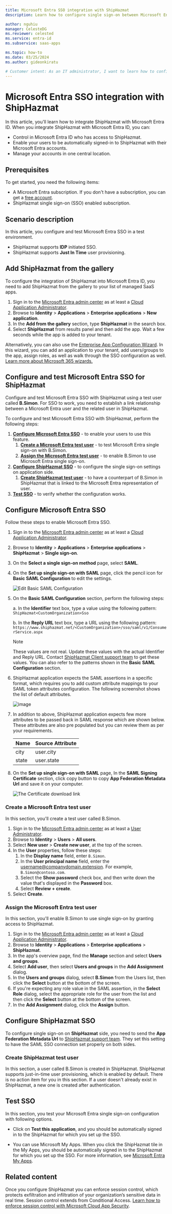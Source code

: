 ```yaml
---
title: Microsoft Entra SSO integration with ShipHazmat
description: Learn how to configure single sign-on between Microsoft Entra ID and ShipHazmat.

author: nguhiu
manager: CelesteDG
ms.reviewer: celested
ms.service: entra-id
ms.subservice: saas-apps

ms.topic: how-to
ms.date: 03/25/2024
ms.author: gideonkiratu

# Customer intent: As an IT administrator, I want to learn how to configure single sign-on between Microsoft Entra ID and ShipHazmat so that I can control who has access to ShipHazmat, enable automatic sign-in with Microsoft Entra accounts, and manage my accounts in one central location.
---
```


# Microsoft Entra SSO integration with ShipHazmat

In this article,  you'll learn how to integrate ShipHazmat with Microsoft Entra ID. When you integrate ShipHazmat with Microsoft Entra ID, you can:

* Control in Microsoft Entra ID who has access to ShipHazmat.
* Enable your users to be automatically signed-in to ShipHazmat with their Microsoft Entra accounts.
* Manage your accounts in one central location.

## Prerequisites

To get started, you need the following items:

* A Microsoft Entra subscription. If you don't have a subscription, you can get a [free account](https://azure.microsoft.com/free/).
* ShipHazmat single sign-on (SSO) enabled subscription.

## Scenario description

In this article,  you configure and test Microsoft Entra SSO in a test environment.

* ShipHazmat supports **IDP** initiated SSO.
* ShipHazmat supports **Just In Time** user provisioning.

## Add ShipHazmat from the gallery

To configure the integration of ShipHazmat into Microsoft Entra ID, you need to add ShipHazmat from the gallery to your list of managed SaaS apps.

1. Sign in to the [Microsoft Entra admin center](https://entra.microsoft.com) as at least a [Cloud Application Administrator](~/identity/role-based-access-control/permissions-reference.md#cloud-application-administrator).
1. Browse to **Identity** > **Applications** > **Enterprise applications** > **New application**.
1. In the **Add from the gallery** section, type **ShipHazmat** in the search box.
1. Select **ShipHazmat** from results panel and then add the app. Wait a few seconds while the app is added to your tenant.

 Alternatively, you can also use the [Enterprise App Configuration Wizard](https://portal.office.com/AdminPortal/home?Q=Docs#/azureadappintegration). In this wizard, you can add an application to your tenant, add users/groups to the app, assign roles, as well as walk through the SSO configuration as well. [Learn more about Microsoft 365 wizards.](/microsoft-365/admin/misc/azure-ad-setup-guides)

<a name='configure-and-test-azure-ad-sso-for-shiphazmat'></a>

## Configure and test Microsoft Entra SSO for ShipHazmat

Configure and test Microsoft Entra SSO with ShipHazmat using a test user called **B.Simon**. For SSO to work, you need to establish a link relationship between a Microsoft Entra user and the related user in ShipHazmat.

To configure and test Microsoft Entra SSO with ShipHazmat, perform the following steps:

1. **[Configure Microsoft Entra SSO](#configure-azure-ad-sso)** - to enable your users to use this feature.
    1. **[Create a Microsoft Entra test user](#create-an-azure-ad-test-user)** - to test Microsoft Entra single sign-on with B.Simon.
    1. **[Assign the Microsoft Entra test user](#assign-the-azure-ad-test-user)** - to enable B.Simon to use Microsoft Entra single sign-on.
1. **[Configure ShipHazmat SSO](#configure-shiphazmat-sso)** - to configure the single sign-on settings on application side.
    1. **[Create ShipHazmat test user](#create-shiphazmat-test-user)** - to have a counterpart of B.Simon in ShipHazmat that is linked to the Microsoft Entra representation of user.
1. **[Test SSO](#test-sso)** - to verify whether the configuration works.

<a name='configure-azure-ad-sso'></a>

## Configure Microsoft Entra SSO

Follow these steps to enable Microsoft Entra SSO.

1. Sign in to the [Microsoft Entra admin center](https://entra.microsoft.com) as at least a [Cloud Application Administrator](~/identity/role-based-access-control/permissions-reference.md#cloud-application-administrator).
1. Browse to **Identity** > **Applications** > **Enterprise applications** > **ShipHazmat** > **Single sign-on**.
1. On the **Select a single sign-on method** page, select **SAML**.
1. On the **Set up single sign-on with SAML** page, click the pencil icon for **Basic SAML Configuration** to edit the settings.

   ![Edit Basic SAML Configuration](common/edit-urls.png)

1. On the **Basic SAML Configuration** section, perform the following steps:

    a. In the **Identifier** text box, type a value using the following pattern:
    `ShipHazmat<CustomOrganization>Sso`

    b. In the **Reply URL** text box, type a URL using the following pattern:
    `https://www.shiphazmat.net/<CustomOrganization>/sso/saml/v1/ConsumerService.aspx`

    > [!NOTE]
    > These values are not real. Update these values with the actual Identifier and Reply URL. Contact [ShipHazmat Client support team](mailto:support@bureaudg.com) to get these values. You can also refer to the patterns shown in the **Basic SAML Configuration** section.

1. ShipHazmat application expects the SAML assertions in a specific format, which requires you to add custom attribute mappings to your SAML token attributes configuration. The following screenshot shows the list of default attributes.

    ![image](common/default-attributes.png)

1. In addition to above, ShipHazmat application expects few more attributes to be passed back in SAML response which are shown below. These attributes are also pre populated but you can review them as per your requirements.

    | Name | Source Attribute|
    | ------------ | --------- |
    | city | user.city |
    | state | user.state |

1. On the **Set up single sign-on with SAML** page, In the **SAML Signing Certificate** section, click copy button to copy **App Federation Metadata Url** and save it on your computer.

    ![The Certificate download link](common/copy-metadataurl.png)

<a name='create-an-azure-ad-test-user'></a>

### Create a Microsoft Entra test user

In this section, you'll create a test user called B.Simon.

1. Sign in to the [Microsoft Entra admin center](https://entra.microsoft.com) as at least a [User Administrator](~/identity/role-based-access-control/permissions-reference.md#user-administrator).
1. Browse to **Identity** > **Users** > **All users**.
1. Select **New user** > **Create new user**, at the top of the screen.
1. In the **User** properties, follow these steps:
   1. In the **Display name** field, enter `B.Simon`.  
   1. In the **User principal name** field, enter the username@companydomain.extension. For example, `B.Simon@contoso.com`.
   1. Select the **Show password** check box, and then write down the value that's displayed in the **Password** box.
   1. Select **Review + create**.
1. Select **Create**.

<a name='assign-the-azure-ad-test-user'></a>

### Assign the Microsoft Entra test user

In this section, you'll enable B.Simon to use single sign-on by granting access to ShipHazmat.

1. Sign in to the [Microsoft Entra admin center](https://entra.microsoft.com) as at least a [Cloud Application Administrator](~/identity/role-based-access-control/permissions-reference.md#cloud-application-administrator).
1. Browse to **Identity** > **Applications** > **Enterprise applications** > **ShipHazmat**.
1. In the app's overview page, find the **Manage** section and select **Users and groups**.
1. Select **Add user**, then select **Users and groups** in the **Add Assignment** dialog.
1. In the **Users and groups** dialog, select **B.Simon** from the Users list, then click the **Select** button at the bottom of the screen.
1. If you're expecting any role value in the SAML assertion, in the **Select Role** dialog, select the appropriate role for the user from the list and then click the **Select** button at the bottom of the screen.
1. In the **Add Assignment** dialog, click the **Assign** button.

## Configure ShipHazmat SSO

To configure single sign-on on **ShipHazmat** side, you need to send the **App Federation Metadata Url** to [ShipHazmat support team](mailto:support@bureaudg.com). They set this setting to have the SAML SSO connection set properly on both sides.

### Create ShipHazmat test user

In this section, a user called B.Simon is created in ShipHazmat. ShipHazmat supports just-in-time user provisioning, which is enabled by default. There is no action item for you in this section. If a user doesn't already exist in ShipHazmat, a new one is created after authentication.

## Test SSO

In this section, you test your Microsoft Entra single sign-on configuration with following options.

* Click on **Test this application**, and you should be automatically signed in to the ShipHazmat for which you set up the SSO.

* You can use Microsoft My Apps. When you click the ShipHazmat tile in the My Apps, you should be automatically signed in to the ShipHazmat for which you set up the SSO. For more information, see [Microsoft Entra My Apps](/azure/active-directory/manage-apps/end-user-experiences#azure-ad-my-apps).

## Related content

Once you configure ShipHazmat you can enforce session control, which protects exfiltration and infiltration of your organization’s sensitive data in real time. Session control extends from Conditional Access. [Learn how to enforce session control with Microsoft Cloud App Security](/cloud-app-security/proxy-deployment-aad).

